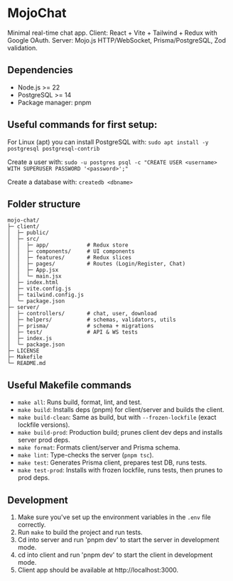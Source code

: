 # MojoChat

Minimal real-time chat app. Client: React + Vite + Tailwind + Redux with Google OAuth. Server: Mojo.js HTTP/WebSocket, Prisma/PostgreSQL, Zod validation.

## Dependencies
- Node.js >= 22
- PostgreSQL >= 14
- Package manager: pnpm

## Useful commands for first setup:
For Linux (apt) you can install PostgreSQL with:
`sudo apt install -y postgresql postgresql-contrib`

Create a user with:
`sudo -u postgres psql -c "CREATE USER <username> WITH SUPERUSER PASSWORD '<password>';"`

Create a database with:
`createdb <dbname>`

## Folder structure
```text
mojo-chat/
├─ client/
│  ├─ public/
│  ├─ src/
│  │  ├─ app/            # Redux store
│  │  ├─ components/     # UI components
│  │  ├─ features/       # Redux slices
│  │  ├─ pages/          # Routes (Login/Register, Chat)
│  │  ├─ App.jsx
│  │  └─ main.jsx
│  ├─ index.html
│  ├─ vite.config.js
│  ├─ tailwind.config.js
│  └─ package.json
├─ server/
│  ├─ controllers/       # chat, user, download
│  ├─ helpers/           # schemas, validators, utils
│  ├─ prisma/            # schema + migrations
│  ├─ test/              # API & WS tests
│  ├─ index.js
│  └─ package.json
├─ LICENSE
├─ Makefile
└─ README.md
```

## Useful Makefile commands
- `make all`: Runs build, format, lint, and test.
- `make build`: Installs deps (pnpm) for client/server and builds the client.
- `make build-clean`: Same as build, but with `--frozen-lockfile` (exact lockfile versions).
- `make build-prod`: Production build; prunes client dev deps and installs server prod deps.
- `make format`: Formats client/server and Prisma schema.
- `make lint`: Type-checks the server (`pnpm tsc`).
- `make test`: Generates Prisma client, prepares test DB, runs tests.
- `make test-prod`: Installs with frozen lockfile, runs tests, then prunes to prod deps.

## Development
1. Make sure you've set up the environment variables in the `.env` file correctly.
2. Run `make` to build the project and run tests.
3. Cd into server and run 'pnpm dev' to start the server in development mode.
4. cd into client and run 'pnpm dev' to start the client in development mode.
5. Client app should be available at http://localhost:3000.
